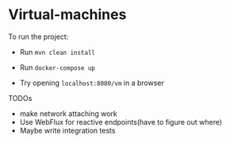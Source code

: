 # Virtual-machines

To run the project:

- Run `mvn clean install`

- Run `docker-compose up`

- Try opening `localhost:8080/vm` in a browser

TODOs
 - make network attaching work
 - Use WebFlux for reactive endpoints(have to figure out where)
 - Maybe write integration tests
